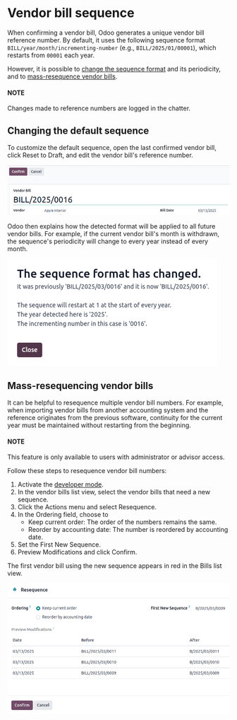 # Vendor bill sequence

When confirming a vendor bill, Odoo generates a unique vendor bill reference number. By default, it
uses the following sequence format `BILL/year/month/incrementing-number` (e.g.,
`BILL/2025/01/00001`), which restarts from `00001` each year.

However, it is possible to [change the sequence format](#accounting-vendor-bills-resequencing)
and its periodicity, and to [mass-resequence vendor bills](#accounting-vendor-bills-mass-resequencing).

#### NOTE
Changes made to reference numbers are logged in the chatter.

<a id="accounting-vendor-bills-resequencing"></a>

## Changing the default sequence

To customize the default sequence, open the last confirmed vendor bill, click Reset to
Draft, and edit the vendor bill's reference number.

![Editing the reference number of a vendor bill.](../../../../.gitbook/assets/sequence-reference-number.png)

Odoo then explains how the detected format will be applied to all future vendor bills. For example,
if the current vendor bill's month is withdrawn, the sequence's periodicity will change to every
year instead of every month.

![Editing the reference number of a vendor bill.](../../../../.gitbook/assets/sequence-dialog1.png)

<a id="accounting-vendor-bills-mass-resequencing"></a>

## Mass-resequencing vendor bills

It can be helpful to resequence multiple vendor bill numbers. For example, when importing vendor
bills from another accounting system and the reference originates from the previous software,
continuity for the current year must be maintained without restarting from the beginning.

#### NOTE
This feature is only available to users with administrator or advisor access.

Follow these steps to resequence vendor bill numbers:

1. Activate the [developer mode](applications/general/developer_mode.md#developer-mode).
2. In the vendor bills list view, select the vendor bills that need a new sequence.
3. Click the <i class="fa fa-cog"></i> Actions menu and select Resequence.
4. In the Ordering field, choose to
   - Keep current order: The order of the numbers remains the same.
   - Reorder by accounting date: The number is reordered by accounting date.
5. Set the First New Sequence.
6. Preview Modifications and click Confirm.

The first vendor bill using the new sequence appears in red in the Bills list view.

![Resequence options window](../../../../.gitbook/assets/sequence-bill-sequencing.png)
